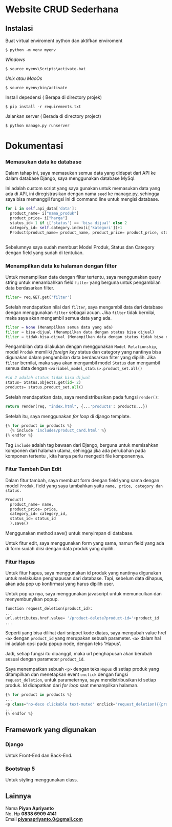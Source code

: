 # **Website CRUD Sederhana**


## Instalasi
Buat virtual enviroment python dan aktifkan enviroment
```
$ python -m venv myenv
```
_Windows_

```console
$ source myenv\Scripts\activate.bat
```

_Unix atau MacOs_

```console
$ source myenv/bin/activate
```

Install depedensi ( Berapa di directory projek)
```console
$ pip install -r requirements.txt
```

Jalankan server ( Berada di directory project)

```console
$ python manage.py runserver
```

# Dokumentasi

### Memasukan data ke database

Dalam tahap ini, saya memasukan semua data
yang didapat dari API ke dalam database
Django, saya menggunakan database MySql.

Ini adalah custom script yang saya gunakan 
untuk memasukan data yang ada di API, ini diregistrasikan dengan nama `seed` ke manage.py, sehingga
saya bisa memanggil fungsi ini di command line untuk mengisi database.

```python
for i in self.api_data['data']:
  product_name= i["nama_produk"]
  product_price= i["harga"]
  status_id= 1 if i['status'] == 'bisa dijual' else 2
  category_id= self.category.index(i['kategori'])+1
  Product(product_name= product_name, product_price= product_price, status_id= status_id, category_id= category_id).save()
  
```

Sebelumnya saya sudah membuat Model 
Produk, Status dan Category dengan field yang 
sudah di tentukan.

### Menampilkan data ke halaman dengan filter
Untuk menampilkan data dengan filter tertentu, 
saya menggunakan query string untuk menambahkan field
`filter` yang berguna untuk pengambilan data berdasarkan filter.

```python
filter= req.GET.get('filter')
```

Setelah mendapatkan nilai dari `filter`, saya mengambil data dari database
dengan menggunakan `filter` sebagai acuan. Jika `filter` tidak 
bernilai, maka saya akan mengambil semua data yang ada. 

```python
filter = None (Menampilkan semua data yang ada)
filter = bisa-dijual (Menampilkan data dengan status bisa dijual)
filter = tidak-bisa-dijual (Menampilkan data dengan status tidak bisa dijual)
```

Pengambilan data dilakukan dengan menggunakan `Model Relationship`, model `Produk` memiliki
_foreign key_ status dan category yang nantinya bisa digunakan dalam pengambilan data
berdasarkan filter yang dipilih. Jika `filter` bernilai, maka saya akan mengambil model `Status` dan 
mengambil semua data dengan `<variabel_model_status>.product_set.all()`

```python
#id 2 adalah status tidak bisa dijual
status= Status.objects.get(id= 2)
products= status.product_set.all()
```

Setelah mendapatkan data, saya mendistribusikan pada fungsi `render()`:

```python
return render(req, "index.html", {...'products': products...})
```

Setelah itu, saya menggunakan _for loop_ di django template.

```python
{% for product in products %}
  {% include 'includes/product_card.html' %}
{% endfor %}
```

Tag `include` adalah tag bawaan dari Django, berguna untuk 
memisahkan komponen dari halaman utama, sehingga jika ada perubahan pada komponen tertentu
, kita hanya perlu mengedit file komponennya.


### Fitur Tambah Dan Edit

Dalam fitur tambah, saya membuat form 
dengan field yang sama dengan model `Produk`, field yang 
saya tambahkan yaitu `name, price, category dan status.`

```python
Product(
  product_name= name,
  product_price= price,
  category_id= category_id,
  status_id= status_id
  ).save()
```

Menggunakan method save() untuk menyimpan di 
database.

Untuk fitur edit, saya menggunakan form yang sama, namun field yang ada 
di form sudah diisi dengan data produk yang dipilih.

### Fitur Hapus

Untuk fitur hapus, saya menggunakan id produk 
yang nantinya digunakan untuk melakukan penghapusan dari database. Tapi, 
sebelum data dihapus, akan ada pop up konfirmasi yang harus dipilih user.

Untuk pop up nya, saya menggunakan javascript untuk memunculkan dan menyembunyikan
popup.

```python
function request_deletion(product_id):
...
url.attributes.href.value= '/product-delete?product-id='+product_id
...
```

Seperti yang bisa dilihat dari snippet kode diatas,
saya mengubah value href `<a>` dengan `product_id` yang merupakan sebuah parameter. 
`<a>` dalam hal ini adalah opsi pada popup node, dengan teks 'Hapus'.


Jadi, setiap fungsi itu dipanggil, maka url penghapusan akan berubah sesuai dengan parameter 
`product_id`.

Saya menempatkan sebuah `<p>` dengan teks `Hapus` di setiap produk yang ditampilkan dan menetapkan 
event `onclick` dengan fungsi `request_deletion`, untuk parameternya, saya mendistribusikan id setiap produk. Id didapatkan 
dari _for loop_ saat menampilkan halaman.

```python
{% for product in products %}
...
<p class="no-deco clickable text-muted" onclick="request_deletion({{product.id}})">Hapus</p>
...
{% endfor %}
```

## Framework yang digunakan

### Django
Untuk Front-End dan Back-End.

### Bootstrap 5
Untuk styling menggunakan class.

## Lainnya

Nama **Piyan Apriyanto**\
No. Hp **0838 6909 4141**\
Email **piyanapriyanto.0@gmail.com**





